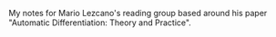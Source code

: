 My notes for Mario Lezcano's reading group based around his paper
"Automatic Differentiation: Theory and Practice".
